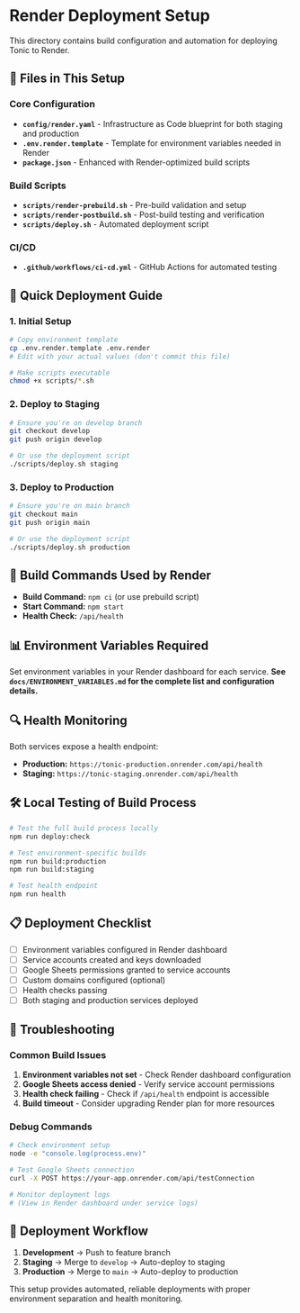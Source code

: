 # Render Deployment Setup

This directory contains build configuration and automation for deploying Tonic to Render.

## 📁 Files in This Setup

### Core Configuration
- **`config/render.yaml`** - Infrastructure as Code blueprint for both staging and production
- **`.env.render.template`** - Template for environment variables needed in Render
- **`package.json`** - Enhanced with Render-optimized build scripts

### Build Scripts
- **`scripts/render-prebuild.sh`** - Pre-build validation and setup
- **`scripts/render-postbuild.sh`** - Post-build testing and verification  
- **`scripts/deploy.sh`** - Automated deployment script

### CI/CD
- **`.github/workflows/ci-cd.yml`** - GitHub Actions for automated testing

## 🚀 Quick Deployment Guide

### 1. Initial Setup

```bash
# Copy environment template
cp .env.render.template .env.render
# Edit with your actual values (don't commit this file)

# Make scripts executable
chmod +x scripts/*.sh
```

### 2. Deploy to Staging
```bash
# Ensure you're on develop branch
git checkout develop
git push origin develop

# Or use the deployment script
./scripts/deploy.sh staging
```

### 3. Deploy to Production
```bash
# Ensure you're on main branch  
git checkout main
git push origin main

# Or use the deployment script
./scripts/deploy.sh production
```

## 🔧 Build Commands Used by Render

- **Build Command:** `npm ci` (or use prebuild script)
- **Start Command:** `npm start`
- **Health Check:** `/api/health`

## 📊 Environment Variables Required

Set environment variables in your Render dashboard for each service. **See `docs/ENVIRONMENT_VARIABLES.md` for the complete list and configuration details.**

## 🔍 Health Monitoring

Both services expose a health endpoint:
- **Production:** `https://tonic-production.onrender.com/api/health`  
- **Staging:** `https://tonic-staging.onrender.com/api/health`

## 🛠️ Local Testing of Build Process

```bash
# Test the full build process locally
npm run deploy:check

# Test environment-specific builds
npm run build:production
npm run build:staging

# Test health endpoint
npm run health
```

## 📋 Deployment Checklist

- [ ] Environment variables configured in Render dashboard
- [ ] Service accounts created and keys downloaded
- [ ] Google Sheets permissions granted to service accounts
- [ ] Custom domains configured (optional)
- [ ] Health checks passing
- [ ] Both staging and production services deployed

## 🚨 Troubleshooting

### Common Build Issues
1. **Environment variables not set** - Check Render dashboard configuration
2. **Google Sheets access denied** - Verify service account permissions
3. **Health check failing** - Check if `/api/health` endpoint is accessible
4. **Build timeout** - Consider upgrading Render plan for more resources

### Debug Commands
```bash
# Check environment setup
node -e "console.log(process.env)"

# Test Google Sheets connection
curl -X POST https://your-app.onrender.com/api/testConnection

# Monitor deployment logs
# (View in Render dashboard under service logs)
```

## 🔄 Deployment Workflow

1. **Development** → Push to feature branch
2. **Staging** → Merge to `develop` → Auto-deploy to staging
3. **Production** → Merge to `main` → Auto-deploy to production

This setup provides automated, reliable deployments with proper environment separation and health monitoring.
